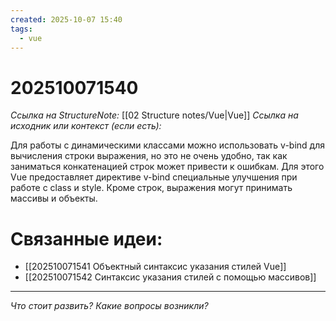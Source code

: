 ```yaml
---
created: 2025-10-07 15:40
tags:
  - vue
---
```

# 202510071540
*Ссылка на StructureNote:* [[02 Structure notes/Vue|Vue]]
*Ссылка на исходник или контекст (если есть):* 

Для работы с динамическими классами можно использовать v-bind для вычисления строки выражения, но это не очень удобно, так как заниматься конкатенацией строк может привести к ошибкам. Для этого Vue предоставляет директиве v-bind специальные улучшения при работе с class и style. Кроме строк, выражения могут принимать массивы и объекты.
# Связанные идеи:
* [[202510071541 Объектный синтаксис указания стилей Vue]]
* [[202510071542 Синтаксис указания стилей с помощью массивов]]
---

*Что стоит развить? Какие вопросы возникли?*